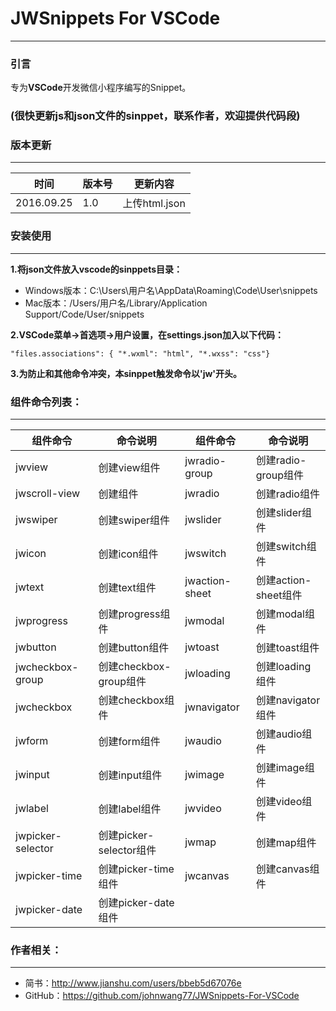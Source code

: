 # JWSnippets For VSCode
---
### 引言
专为**VSCode**开发微信小程序编写的Snippet。
### (很快更新js和json文件的sinppet，联系作者，欢迎提供代码段)

### 版本更新
---
| 时间 | 版本号 | 更新内容 |
|--------|------------|---------------|
| 2016.09.25 | 1.0 | 上传html.json |

### 安装使用
---
**1.将json文件放入vscode的sinppets目录：**
- Windows版本：C:\Users\用户名\AppData\Roaming\Code\User\snippets
- Mac版本：/Users/用户名/Library/Application Support/Code/User/snippets

**2.VSCode菜单->首选项->用户设置，在settings.json加入以下代码：**

```
"files.associations": { "*.wxml": "html", "*.wxss": "css"}
```

**3.为防止和其他命令冲突，本sinppet触发命令以'jw'开头。**

### 组件命令列表：
---

组件命令 | 命令说明 | 组件命令 | 命令说明
---|---|---|---
jwview | 创建view组件 | jwradio-group | 创建radio-group组件
jwscroll-view | 创建组件 | jwradio | 创建radio组件
jwswiper | 创建swiper组件 | jwslider | 创建slider组件
jwicon | 创建icon组件 | jwswitch | 创建switch组件
jwtext | 创建text组件 | jwaction-sheet | 创建action-sheet组件
jwprogress | 创建progress组件 | jwmodal | 创建modal组件
jwbutton | 创建button组件 | jwtoast | 创建toast组件
jwcheckbox-group | 创建checkbox-group组件 | jwloading | 创建loading组件
jwcheckbox| 创建checkbox组件 | jwnavigator | 创建navigator组件
jwform | 创建form组件 | jwaudio | 创建audio组件
jwinput | 创建input组件 | jwimage | 创建image组件
jwlabel | 创建label组件 | jwvideo | 创建video组件
jwpicker-selector | 创建picker-selector组件 | jwmap | 创建map组件
jwpicker-time | 创建picker-time组件 | jwcanvas | 创建canvas组件
jwpicker-date | 创建picker-date组件

### 作者相关：
---
- 简书：http://www.jianshu.com/users/bbeb5d67076e
- GitHub：https://github.com/johnwang77/JWSnippets-For-VSCode
